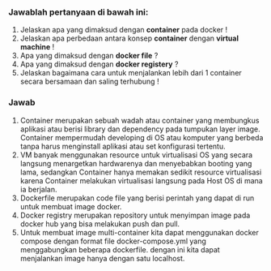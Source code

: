 ### Jawablah pertanyaan di bawah ini:
1. Jelaskan apa yang dimaksud dengan **container** pada docker !
2. Jelaskan apa perbedaan antara konsep **container** dengan **virtual machine** !
3. Apa yang dimaksud dengan **docker file** ?
4. Apa yang dimaksud dengan **docker registery** ?
5. Jelaskan bagaimana cara untuk menjalankan lebih dari 1 container secara bersamaan dan saling terhubung !

### Jawab
1. Container merupakan sebuah wadah atau container yang membungkus aplikasi atau berisi library dan dependency pada tumpukan layer image. Container mempermudah developing di OS atau komputer yang berbeda tanpa harus menginstall aplikasi atau set konfigurasi tertentu.
2. VM banyak menggunakan resource untuk virtualisasi OS yang secara langsung menargetkan hardwarenya dan menyebabkan booting yang lama, sedangkan Container hanya memakan sedikit resource virtualisasi karena Container melakukan virtualisasi langsung pada Host OS di mana ia berjalan.
3. Dockerfile merupakan code file yang berisi perintah yang dapat di run untuk membuat image docker.
4. Docker registry merupakan repository untuk menyimpan image pada docker hub yang bisa melakukan push dan pull.
5. Untuk membuat image multi-container kita dapat menggunakan docker compose dengan format file docker-compose.yml yang menggabungkan beberapa dockerfile. dengan ini kita dapat menjalankan image hanya dengan satu localhost.